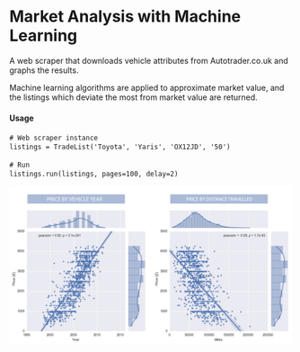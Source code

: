 # Market Analysis with Machine Learning

A web scraper that downloads vehicle attributes from Autotrader.co.uk and graphs the results.

Machine learning algorithms are applied to approximate market value, and the listings which 
deviate the most from market value are returned.

#### Usage
```
# Web scraper instance
listings = TradeList('Toyota', 'Yaris', 'OX12JD', '50')

# Run
listings.run(listings, pages=100, delay=2)
```


<img src=https://raw.githubusercontent.com/lukexyz/Market-Analysis-Project/master/img/plots-toyotayaris.png>

